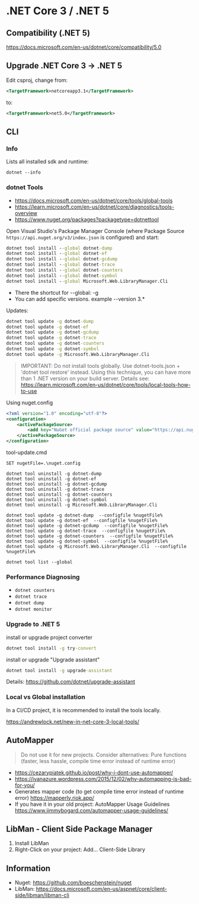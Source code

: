 # .NET Core 3 / .NET 5

## Compatibility (.NET 5)

https://docs.microsoft.com/en-us/dotnet/core/compatibility/5.0

## Upgrade .NET Core 3 -> .NET 5

Edit csproj, change from:

```xml
<TargetFramework>netcoreapp3.1</TargetFramework>
```

to:

```xml
<TargetFramework>net5.0</TargetFramework>
```

## CLI

### Info

Lists all installed sdk and runtime:

`dotnet --info`

### dotnet Tools

- https://docs.microsoft.com/en-us/dotnet/core/tools/global-tools
- https://learn.microsoft.com/en-us/dotnet/core/diagnostics/tools-overview
- https://www.nuget.org/packages?packagetype=dotnettool

Open Visual Studio's Package Manager Console (where Package Source `https://api.nuget.org/v3/index.json` is configured) and start:

```cmd
dotnet tool install --global dotnet-dump  
dotnet tool install --global dotnet-ef  
dotnet tool install --global dotnet-gcdump  
dotnet tool install --global dotnet-trace  
dotnet tool install --global dotnet-counters  
dotnet tool install --global dotnet-symbol
dotnet tool install --global Microsoft.Web.LibraryManager.Cli
```

- There the shortcut for --global: -g
- You can add specific versions. example --version 3.*

Updates:

```cmd
dotnet tool update -g dotnet-dump  
dotnet tool update -g dotnet-ef  
dotnet tool update -g dotnet-gcdump  
dotnet tool update -g dotnet-trace  
dotnet tool update -g dotnet-counters  
dotnet tool update -g dotnet-symbol
dotnet tool update -g Microsoft.Web.LibraryManager.Cli
```

> IMPORTANT: Do not install tools globally. Use dotnet-tools.json + 'dotnet tool restore' instead. Using this technique, you can have more than 1 .NET version on your build server.
> Details see: <https://learn.microsoft.com/en-us/dotnet/core/tools/local-tools-how-to-use>

Using nuget.config

```xml
<?xml version="1.0" encoding="utf-8"?>
<configuration>
    <activePackageSource>
        <add key="NuGet official package source" value="https://api.nuget.org/v3/index.json" />
    </activePackageSource>
</configuration>
```

tool-update.cmd

```dos
SET nugetFile=.\nuget.config

dotnet tool uninstall -g dotnet-dump
dotnet tool uninstall -g dotnet-ef
dotnet tool uninstall -g dotnet-gcdump 
dotnet tool uninstall -g dotnet-trace
dotnet tool uninstall -g dotnet-counters
dotnet tool uninstall -g dotnet-symbol
dotnet tool uninstall -g Microsoft.Web.LibraryManager.Cli

dotnet tool update -g dotnet-dump  --configfile %nugetFile%
dotnet tool update -g dotnet-ef  --configfile %nugetFile%
dotnet tool update -g dotnet-gcdump  --configfile %nugetFile%
dotnet tool update -g dotnet-trace  --configfile %nugetFile%
dotnet tool update -g dotnet-counters  --configfile %nugetFile%
dotnet tool update -g dotnet-symbol  --configfile %nugetFile%
dotnet tool update -g Microsoft.Web.LibraryManager.Cli  --configfile %nugetFile%

dotnet tool list --global
```

### Performance Diagnosing

- `dotnet counters`
- `dotnet trace`
- `dotnet dump`
- `dotnet monitor`

### Upgrade to .NET 5

install or upgrade project converter

```cmd
dotnet tool install -g try-convert
```

install or upgrade "Upgrade assistant"

```cmd
dotnet tool install -g upgrade-assistant
```

Details: <https://github.com/dotnet/upgrade-assistant>

### Local vs Global installation

In a CI/CD project, it is recommended to install the tools locally.

<https://andrewlock.net/new-in-net-core-3-local-tools/>

## AutoMapper

>Do not use it for new projects. Consider alternatives: Pure functions (faster, less hassle, compile time error instead of runtime error)

- <https://cezarypiatek.github.io/post/why-i-dont-use-automapper/>
- <https://ivanazure.wordpress.com/2015/12/02/why-automapping-is-bad-for-you/>
- Generates mapper code (to get compile time error instead of runtime error) <https://mapperly.riok.app/>
- If you have it in your old project: AutoMapper Usage Guidelines <https://www.jimmybogard.com/automapper-usage-guidelines/>

## LibMan - Client Side Package Manager

1. Install LibMan
2. Right-Click on your project: Add... Client-Side Library

## Information

- Nuget: <https://github.com/boeschenstein/nuget>
- LibMan: <https://docs.microsoft.com/en-us/aspnet/core/client-side/libman/libman-cli>
